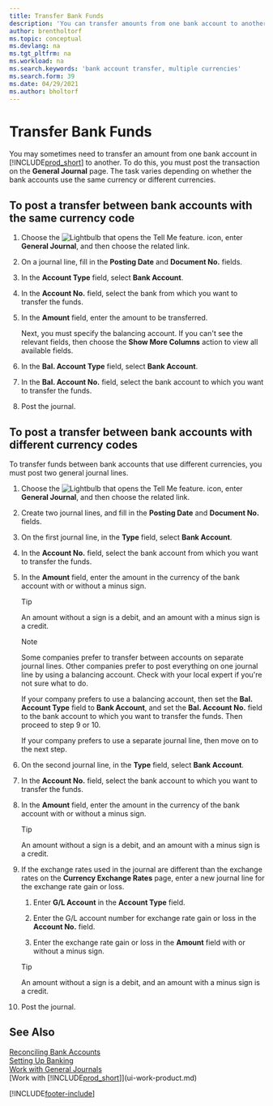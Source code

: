 ```yaml
---
title: Transfer Bank Funds
description: 'You can transfer amounts from one bank account to another, including different currencies, by posting the transaction in the general journal.'
author: brentholtorf
ms.topic: conceptual
ms.devlang: na
ms.tgt_pltfrm: na
ms.workload: na
ms.search.keywords: 'bank account transfer, multiple currencies'
ms.search.form: 39
ms.date: 04/29/2021
ms.author: bholtorf
---
```

# Transfer Bank Funds

You may sometimes need to transfer an amount from one bank account in [!INCLUDE[prod_short](includes/prod_short.md)] to another. To do this, you must post the transaction on the **General Journal** page. The task varies depending on whether the bank accounts use the same currency or different currencies.

## To post a transfer between bank accounts with the same currency code

1. Choose the ![Lightbulb that opens the Tell Me feature.](media/ui-search/search_small.png "Tell me what you want to do") icon, enter **General Journal**, and then choose the related link.
2. On a journal line, fill in the **Posting Date** and **Document No.** fields.
3. In the **Account Type** field, select **Bank Account**.
4. In the **Account No.** field, select the bank from which you want to transfer the funds.
5. In the **Amount** field, enter the amount to be transferred.

    Next, you must specify the balancing account. If you can't see the relevant fields, then choose the **Show More Columns** action to view all available fields.
6. In the **Bal. Account Type** field, select **Bank Account**.
7. In the **Bal. Account No.** field, select the bank account to which you want to transfer the funds.
8. Post the journal.

## To post a transfer between bank accounts with different currency codes

To transfer funds between bank accounts that use different currencies, you must post two general journal lines.

1. Choose the ![Lightbulb that opens the Tell Me feature.](media/ui-search/search_small.png "Tell me what you want to do") icon, enter **General Journal**, and then choose the related link.
2. Create two journal lines, and fill in the **Posting Date** and **Document No.** fields.
3. On the first journal line, in the **Type** field, select **Bank Account**.
4. In the **Account No.** field, select the bank account from which you want to transfer the funds.
5. In the **Amount** field, enter the amount in the currency of the bank account with or without a minus sign.

    > [!TIP]
    > An amount without a sign is a debit, and an amount with a minus sign is a credit.

    > [!NOTE]
    > Some companies prefer to transfer between accounts on separate journal lines. Other companies prefer to post everything on one journal line by using a balancing account. Check with your local expert if you're not sure what to do.
    >
    > If your company prefers to use a balancing account, then set the **Bal. Account Type** field to **Bank Account**, and set the **Bal. Account No.** field to the bank account to which you want to transfer the funds. Then proceed to step 9 or 10.
    >
    > If your company prefers to use a separate journal line, then move on to the next step.
6. On the second journal line, in the **Type** field, select **Bank Account**.
7. In the **Account No.** field, select the bank account to which you want to transfer the funds.
8. In the **Amount** field, enter the amount in the currency of the bank account with or without a minus sign.

    > [!TIP]
    > An amount without a sign is a debit, and an amount with a minus sign is a credit.
9. If the exchange rates used in the journal are different than the exchange rates on the **Currency Exchange Rates** page, enter a new journal line for the exchange rate gain or loss.  

    1. Enter **G/L Account** in the **Account Type** field.  

    2. Enter the G/L account number for exchange rate gain or loss in the **Account No.** field.  

    3. Enter the exchange rate gain or loss in the **Amount** field with or without a minus sign.

    > [!TIP]
    > An amount without a sign is a debit, and an amount with a minus sign is a credit.
10. Post the journal.

## See Also

[Reconciling Bank Accounts](bank-manage-bank-accounts.md)  
[Setting Up Banking](bank-setup-banking.md)  
[Work with General Journals](ui-work-general-journals.md)  
[Work with [!INCLUDE[prod_short](includes/prod_short.md)]](ui-work-product.md)


[!INCLUDE[footer-include](includes/footer-banner.md)]